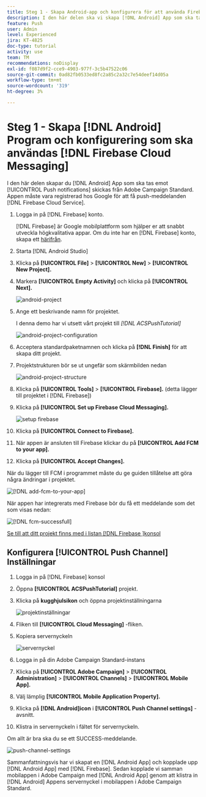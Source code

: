 ```yaml
---
title: Steg 1 - Skapa Android-app och konfigurera för att använda Firebase Cloud Messaging
description: I den här delen ska vi skapa [!DNL Android] App som ska tas emot [!UICONTROL Push notifications] skickas från Adobe Campaign Standard. För att få push-meddelanden måste appen vara registrerad hos Google [!DNL Firebase Cloud Service].
feature: Push
user: Admin
level: Experienced
jira: KT-4825
doc-type: tutorial
activity: use
team: TM
recommendations: noDisplay
exl-id: f087d9f2-cce9-4903-977f-3c5b47522c06
source-git-commit: 0ad82fb0533ed8fc2a85c2a32c7e54deef14d05a
workflow-type: tm+mt
source-wordcount: '319'
ht-degree: 3%

---
```


# Steg 1 - Skapa [!DNL Android] Program och konfigurering som ska användas [!DNL Firebase Cloud Messaging]

I den här delen skapar du [!DNL Android] App som ska tas emot [!UICONTROL Push notifications] skickas från Adobe Campaign Standard. Appen måste vara registrerad hos Google för att få push-meddelanden [!DNL Firebase Cloud Service].

1. Logga in på [!DNL Firebase] konto.

   [!DNL Firebase] är Google mobilplattform som hjälper er att snabbt utveckla högkvalitativa appar. Om du inte har en [!DNL Firebase] konto, skapa ett [härifrån](https://firebase.google.com).

2. Starta [!DNL Android Studio]
3. Klicka på **[!UICONTROL File]** > **[!UICONTROL New]** > **[!UICONTROL New Project].**
4. Markera **[!UICONTROL Empty Activity]** och klicka på **[!UICONTROL Next].**

   ![android-project](assets/android-project.PNG)

5. Ange ett beskrivande namn för projektet.

   I denna demo har vi utsett vårt projekt till *[!DNL ACSPushTutorial]*

   ![android-project-configuration](assets/android-project-configuration.PNG)

6. Acceptera standardpaketnamnen och klicka på **[!DNL Finish]** för att skapa ditt projekt.
7. Projektstrukturen bör se ut ungefär som skärmbilden nedan

   ![android-project-structure](assets/android-project-structure.PNG)

8. Klicka på **[!UICONTROL Tools]** > **[!UICONTROL Firebase].** (detta lägger till projektet i [!DNL Firebase])
9. Klicka på **[!UICONTROL Set up Firebase Cloud Messaging].**

   ![setup firebase](assets/android-project-firebase-messaging.PNG)

10. Klicka på **[!UICONTROL Connect to Firebase].**
11. När appen är ansluten till Firebase klickar du på **[!UICONTROL Add FCM to your app].**
12. Klicka på **[!UICONTROL Accept Changes].**

   När du lägger till FCM i programmet måste du ge guiden tillåtelse att göra några ändringar i projektet.

   ![[!DNL add-fcm-to-your-app]](assets/firebase-add-fcm-to-app.PNG)

När appen har integrerats med Firebase bör du få ett meddelande som det som visas nedan:

![[!DNL fcm-successfull]](assets/android-firebase-success.PNG)

[Se till att ditt projekt finns med i listan [!DNL Firebase ]konsol](https://console.firebase.google.com/)

## Konfigurera [!UICONTROL Push Channel] Inställningar

1. Logga in på [!DNL Firebase] konsol
2. Öppna **[!UICONTROL ACSPushTutorial]** projekt.
3. Klicka på **kugghjulsikon** och öppna projektinställningarna

   ![projektinställningar](assets/firebase-project-settings.PNG)

4. Fliken till **[!UICONTROL Cloud Messaging]** -fliken.
5. Kopiera servernyckeln

   ![servernyckel](assets/firebase-server-key.PNG)

6. Logga in på din Adobe Campaign Standard-instans
7. Klicka på **[!UICONTROL Adobe Campaign]** > **[!UICONTROL Administration]** > **[!UICONTROL Channels]** > **[!UICONTROL Mobile App].**
8. Välj lämplig **[!UICONTROL Mobile Application Property].**
9. Klicka på **[!DNL Android]icon** i **[!UICONTROL Push Channel settings]** -avsnitt.
10. Klistra in servernyckeln i fältet för servernyckeln.

Om allt är bra ska du se ett SUCCESS-meddelande.

![push-channel-settings](assets/push-channel-settings.PNG)

Sammanfattningsvis har vi skapat en [!DNL Android App] och kopplade upp [!DNL Android App] med [!DNL Firebase]. Sedan kopplade vi samman mobilappen i Adobe Campaign med [!DNL Android App] genom att klistra in [!DNL Android] Appens servernyckel i mobilappen i Adobe Campaign Standard.
